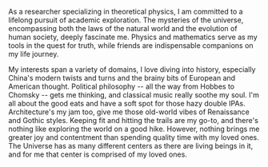 As a researcher specializing in theoretical physics, I am committed to a lifelong pursuit of academic exploration. The mysteries of the universe, encompassing both the laws of the natural world and the evolution of human society, deeply fascinate me. Physics and mathematics serve as my tools in the quest for truth, while friends are indispensable companions on my life journey.

My interests span a variety of domains, I love diving into history, especially China's modern twists and turns and the brainy bits of European and American thought. Political philosophy -- all the way from Hobbes to Chomsky -- gets me thinking, and classical music really soothe my soul. I'm all about the good eats and have a soft spot for those hazy double IPAs. Architecture's my jam too, give me those old-world vibes of Renaissance and Gothic styles. Keeping fit and hitting the trails are my go-to, and there's nothing like exploring the world on a good hike. However, nothing brings me greater joy and contentment than spending quality time with my loved ones. The Universe has as many different centers as there are living beings in it, and for me that center is comprised of my loved ones.

